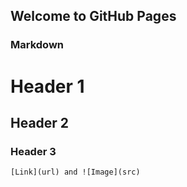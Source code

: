 ## Welcome to GitHub Pages


### Markdown



# Header 1
## Header 2
### Header 3
```
[Link](url) and ![Image](src)

```
